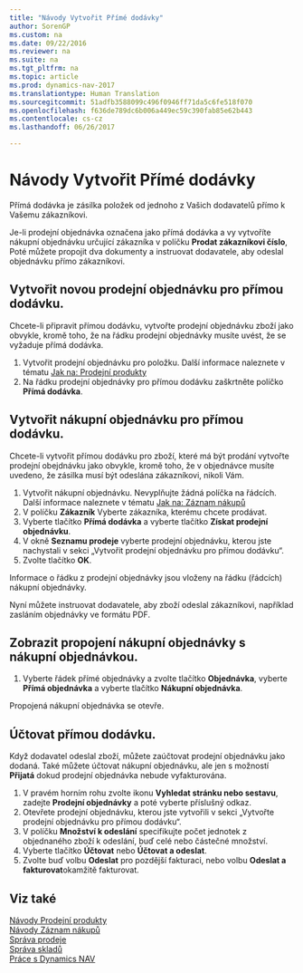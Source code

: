```yaml
---
title: "Návody Vytvořit Přímé dodávky"
author: SorenGP
ms.custom: na
ms.date: 09/22/2016
ms.reviewer: na
ms.suite: na
ms.tgt_pltfrm: na
ms.topic: article
ms.prod: dynamics-nav-2017
ms.translationtype: Human Translation
ms.sourcegitcommit: 51adfb3588099c496f0946ff71da5c6fe518f070
ms.openlocfilehash: f636de789dc6b006a449ec59c390fab85e62b443
ms.contentlocale: cs-cz
ms.lasthandoff: 06/26/2017

---
```


# <a name="how-to-make-drop-shipments"></a>Návody Vytvořit Přímé dodávky
Přímá dodávka je zásilka položek od jednoho z Vašich dodavatelů přímo k Vašemu zákazníkovi.

Je-li prodejní objednávka označena jako přímá dodávka a vy vytvoříte nákupní objednávku určující zákazníka v políčku **Prodat zákazníkovi číslo**, Poté můžete propojit dva dokumenty a instruovat dodavatele, aby odeslal objednávku přímo zákazníkovi.

## <a name="to-create-a-sales-order-for-drop-shipment"></a>Vytvořit novou prodejní objednávku pro přímou dodávku.
Chcete-li připravit přímou dodávku, vytvořte prodejní objednávku zboží jako obvykle, kromě toho, že na řádku prodejní objednávky musíte uvést, že se vyžaduje přímá dodávka.

1. Vytvořit prodejní objednávku pro položku. Další informace naleznete v tématu [Jak na: Prodejní produkty](sales-how-sell-products.md)
2. Na řádku prodejní objednávky pro přímou dodávku zaškrtněte políčko **Přímá dodávka**.

## <a name="to-create-the-purchase-order-for-drop-shipment"></a>Vytvořit nákupní objednávku pro přímou dodávku.
Chcete-li vytvořit přímou dodávku pro zboží, které má být prodání vytvořte prodejní obejdnávku jako obvykle, kromě toho, že v objednávce musíte uvedeno, že zásilka musí být odeslána zákazníkovi, nikoli Vám.

1. Vytvořit nákupní objednávku. Nevyplňujte žádná políčka na řádcích. Další informace naleznete v tématu [Jak na: Záznam nákupů](purchasing-how-record-purchases.md)
2. V políčku **Zákazník** Vyberte zákazníka, kterému chcete prodávat.
3. Vyberte tlačítko **Přímá dodávka** a vyberte tlačítko **Získat prodejní objednávku**.
4. V okně **Seznamu prodeje** vyberte prodejní objednávku, kterou jste nachystali v sekci „Vytvořit prodejní objednávku pro přímou dodávku“.
5. Zvolte tlačítko **OK**.

Informace o řádku z prodejní objednávky jsou vloženy na řádku (řádcích) nákupní objednávky.

Nyní můžete instruovat dodavatele, aby zboží odeslal zákazníkovi, například zasláním objednávky ve formátu PDF.     

## <a name="to-view-the-linked-purchase-order-from-the-sales-order"></a>Zobrazit propojení nákupní objednávky s nákupní objednávkou.
1. Vyberte řádek přímé objednávky a zvolte tlačítko **Objednávka**, vyberte **Přímá objednávka** a vyberte tlačítko **Nákupní objednávka**.

Propojená nákupní objednávka se otevře.

## <a name="to-post-a-drop-shipment"></a>Účtovat přímou dodávku.
Když dodavatel odeslal zboží, můžete zaúčtovat prodejní objednávku jako dodaná. Také můžete účtovat nákupní objednávku, ale jen s možností **Přijatá** dokud prodejní objednávka nebude vyfakturována.
1. V pravém horním rohu zvolte ikonu **Vyhledat stránku nebo sestavu**, zadejte **Prodejní objednávky** a poté vyberte příslušný odkaz.
2. Otevřete prodejní objednávku, kterou jste vytvořili v sekci „Vytvořte prodejní objednávku pro přímou dodávku“.
3. V políčku **Množství k odeslání** specifikujte počet jednotek z objednaného zboží k odeslání, buď celé nebo částečné množství.
3. Vyberte tlačítko **Účtovat** nebo **Účtovat a odeslat**.
4. Zvolte buď volbu **Odeslat** pro pozdější fakturaci, nebo volbu **Odeslat a fakturovat**okamžitě fakturovat.

## <a name="see-also"></a>Viz také
[Návody Prodejní produkty](sales-how-sell-products.md)    
[Návody Záznam nákupů](purchasing-how-record-purchases.md)  
[Správa prodeje](sales-manage-sales.md)  
[Správa skladů](inventory-manage-inventory.md)      
[Práce s Dynamics NAV](ui-work-product.md)

